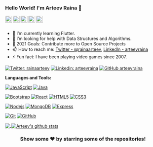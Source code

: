 ### Hello World! I'm Arteev Raina 👋

<a href="https://twitter.com/rainaarteev">
  <img align="left" alt="Arteev's Twitter" width="22px" src="https://cdn.jsdelivr.net/npm/simple-icons@v3/icons/twitter.svg" />
</a>
<a href="https://www.linkedin.com/in/arteevraina/">
  <img align="left" alt="Arteev's Linkedin" width="22px" src="https://cdn.jsdelivr.net/npm/simple-icons@v3/icons/linkedin.svg" />
</a>
<a href="https://github.com/arteevraina">
  <img align="left" alt="Arteev's Github" width="22px" src="https://cdn.jsdelivr.net/npm/simple-icons@v3/icons/github.svg" />
</a>
<a href="https://t.me/arteevraina">
  <img align="left" alt="Arteev's Telegram" width="22px" src="https://cdn.jsdelivr.net/npm/simple-icons@v3/icons/telegram.svg" />
</a>
<a href="https://www.instagram.com/arteev.raina/">
  <img align="left" alt="Arteev's Instagram" width="22px" src="https://cdn.jsdelivr.net/npm/simple-icons@v3/icons/instagram.svg" />
</a>

<br/>
<br/>

- 🌱 I’m currently learning Flutter.
- 🤔 I’m looking for help with Data Structures and Algorithms.
- 🥅 2021 Goals: Contribute more to Open Source Projects
- 📫 How to reach me: [Twitter - @rainaarteev](https://twitter.com/rainaarteev), [LinkedIn - arteevraina](https://www.linkedin.com/in/arteevraina/)
- ⚡ Fun fact: I have been playing video games since 2007.

[![Twitter: rainaarteev](https://img.shields.io/twitter/follow/rainaarteev?style=social)](https://twitter.com/rainaarteev)
[![Linkedin: arteevraina](https://img.shields.io/badge/-arteevraina-blue?style=flat-square&logo=Linkedin&logoColor=white&link=https://www.linkedin.com/in/arteevraina/)](https://www.linkedin.com/in/arteevraina/)
[![GitHub arteevraina](https://img.shields.io/github/followers/arteevraina?label=follow&style=social)](https://github.com/arteevraina)

**Languages and Tools:**  

[![JavaScript](https://img.shields.io/badge/-JavaScript-black?style=flat-square&logo=javascript)]()
[![Java](https://img.shields.io/badge/-Java-00599C?style=flat-square&logo=Java)]()


[![Bootstrap](https://img.shields.io/badge/-Bootstrap-563D7C?style=flat-square&logo=bootstrap)]()
[![React](https://img.shields.io/badge/-ReactJS-black?style=flat-square&logo=react)]()
[![HTML5](https://img.shields.io/badge/-HTML5-E34F26?style=flat-square&logo=html5&logoColor=white)]()
[![CSS3](https://img.shields.io/badge/-CSS3-1572B6?style=flat-square&logo=css3)]()


[![Nodejs](https://img.shields.io/badge/-Nodejs-black?style=flat-square&logo=Node.js)]()
[![MongoDB](https://img.shields.io/badge/-MongoDB-black?style=flat-square&logo=mongodb)]()
[![Express](https://img.shields.io/badge/-Express-black?style=flat-square&logo=express)]()


[![Git](https://img.shields.io/badge/-Git-black?style=flat-square&logo=git)]()
[![GitHub](https://img.shields.io/badge/-GitHub-181717?style=flat-square&logo=github)]()

<a href="https://github.com/arteevraina">
  <img align="center" src="https://github-readme-stats.vercel.app/api/top-langs/?username=arteevraina&theme=light&hide_langs_below=1" />
</a>
<a href="https://github.com/arteevraina">
 <img align="center" src="https://github-readme-stats.vercel.app/api?username=arteevraina&show_icons=true&theme=light&line_height=27" alt="Arteev's github stats"/>
</a>

<div align="center">

### Show some ❤️ by starring some of the repositories!

</div>
